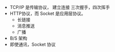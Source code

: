 - TCP/IP 是传输协议，
  建立连接 三次握手，四次挥手 
- HTTP协议，而 Socket 是应用层协议。
  - 长链接
  - 消息推送
  - 广播
- B/S 架构
- 即使通讯，Socket 协议

